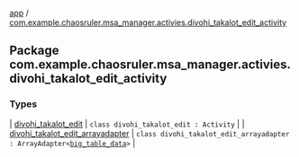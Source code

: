 [app](../index.md) / [com.example.chaosruler.msa_manager.activies.divohi_takalot_edit_activity](.)

## Package com.example.chaosruler.msa_manager.activies.divohi_takalot_edit_activity

### Types

| [divohi_takalot_edit](divohi_takalot_edit/index.md) | `class divohi_takalot_edit : Activity` |
| [divohi_takalot_edit_arrayadapter](divohi_takalot_edit_arrayadapter/index.md) | `class divohi_takalot_edit_arrayadapter : ArrayAdapter<`[`big_table_data`](../com.example.chaosruler.msa_manager.object_types/big_table_data/index.md)`>` |

